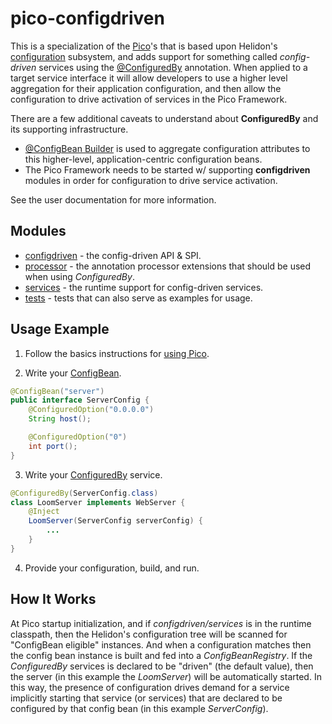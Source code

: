 # pico-configdriven

This is a specialization of the [Pico](../)'s that is based upon </i>Helidon's [configuration](../../config)</i> subsystem, and adds support for something called <i>config-driven</i> services using the [@ConfiguredBy](./configdriven/src/main/java/io/helidon/pico/configdriven/ConfiguredBy.java) annotation. When applied to a target service interface it will allow developers to use a higher level aggregation for their application configuration, and then allow the configuration to drive activation of services in the Pico Framework.

There are a few additional caveats to understand about <b>ConfiguredBy</b> and its supporting infrastructure.

* [@ConfigBean Builder](../../builder/builder-config) is used to aggregate configuration attributes to this higher-level, application-centric configuration beans.
* The Pico Framework needs to be started w/ supporting <b>configdriven</b> modules in order for configuration to drive service activation.

See the user documentation for more information.

## Modules
* [configdriven](configdriven) - the config-driven API & SPI.
* [processor](processor) - the annotation processor extensions that should be used when using <i>ConfiguredBy</i>.
* [services](services) - the runtime support for config-driven services.
* [tests](tests) - tests that can also serve as examples for usage.

## Usage Example
1. Follow the basics instructions for [using Pico](../pico/README.md).

2. Write your [ConfigBean](../../builder/builder-config).

```java
@ConfigBean("server")
public interface ServerConfig {
    @ConfiguredOption("0.0.0.0")
    String host();

    @ConfiguredOption("0")
    int port();
}
```

3. Write your [ConfiguredBy](./configdriven/src/main/java/io/helidon/pico/configdriven/ConfiguredBy.java) service.

```java
@ConfiguredBy(ServerConfig.class)
class LoomServer implements WebServer {
    @Inject
    LoomServer(ServerConfig serverConfig) {
        ...
    }
}
```

4. Provide your configuration, build, and run.

## How It Works
At Pico startup initialization, and if <i>configdriven/services</i> is in the runtime classpath, then the Helidon's configuration tree will be scanned for "ConfigBean eligible" instances. And when a configuration matches then the config bean instance is built and fed into a <i>ConfigBeanRegistry</i>. If the <i>ConfiguredBy</i> services is declared to be "driven" (the default value), then the server (in this example the <i>LoomServer</i>) will be automatically started. In this way, the presence of configuration drives demand for a service implicitly starting that service (or services) that are declared to be configured by that config bean (in this example <i>ServerConfig</i>).
